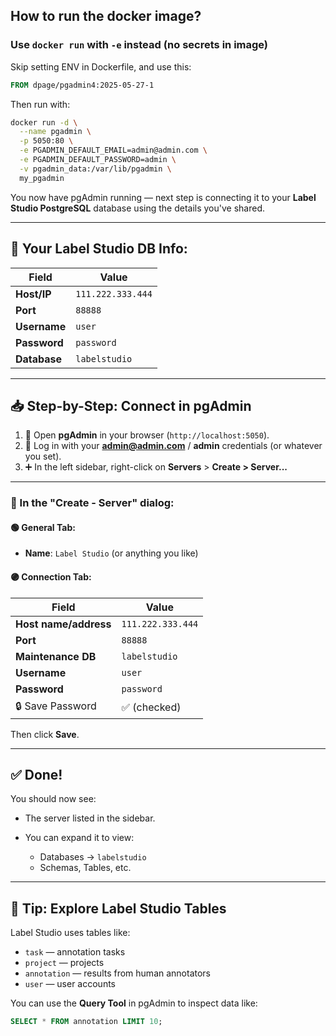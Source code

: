 ## How to run the docker image? 
### Use `docker run` with `-e` instead (no secrets in image)

Skip setting ENV in Dockerfile, and use this:

```Dockerfile
FROM dpage/pgadmin4:2025-05-27-1
```

Then run with:

```bash
docker run -d \
  --name pgadmin \
  -p 5050:80 \
  -e PGADMIN_DEFAULT_EMAIL=admin@admin.com \
  -e PGADMIN_DEFAULT_PASSWORD=admin \
  -v pgadmin_data:/var/lib/pgadmin \
  my_pgadmin
```


You now have pgAdmin running — next step is connecting it to your **Label Studio PostgreSQL** database using the details you've shared.

---

## 🔑 Your Label Studio DB Info:

| Field        | Value             |
| ------------ | ----------------- |
| **Host/IP**  | `111.222.333.444` |
| **Port**     | `88888`           |
| **Username** | `user`            |
| **Password** | `password`        |
| **Database** | `labelstudio`     |

---

## 📥 Step-by-Step: Connect in pgAdmin

1. 🧭 Open **pgAdmin** in your browser (`http://localhost:5050`).
2. 🔐 Log in with your **[admin@admin.com](mailto:admin@admin.com)** / **admin** credentials (or whatever you set).
3. ➕ In the left sidebar, right-click on **Servers** > **Create > Server...**

---

### 🔧 In the "Create - Server" dialog:

#### 🟢 General Tab:

* **Name**: `Label Studio` (or anything you like)

#### 🟣 Connection Tab:

| Field                 | Value             |
| --------------------- | ----------------- |
| **Host name/address** | `111.222.333.444` |
| **Port**              | `88888`           |
| **Maintenance DB**    | `labelstudio`     |
| **Username**          | `user`            |
| **Password**          | `password`        |
| 🔒 Save Password      | ✅ (checked)       |

Then click **Save**.

---

## ✅ Done!

You should now see:

* The server listed in the sidebar.
* You can expand it to view:

  * Databases → `labelstudio`
  * Schemas, Tables, etc.

---

## 🧠 Tip: Explore Label Studio Tables

Label Studio uses tables like:

* `task` — annotation tasks
* `project` — projects
* `annotation` — results from human annotators
* `user` — user accounts

You can use the **Query Tool** in pgAdmin to inspect data like:

```sql
SELECT * FROM annotation LIMIT 10;
```

